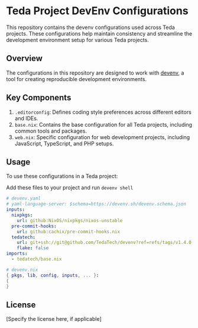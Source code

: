 # Teda Project DevEnv Configurations

This repository contains the devenv configurations used across Teda projects. These configurations help maintain consistency and streamline the development environment setup for various Teda projects.

## Overview

The configurations in this repository are designed to work with [devenv](https://devenv.sh/), a tool for creating reproducible development environments.

## Key Components

1. `.editorconfig`: Defines coding style preferences across different editors and IDEs.
2. `base.nix`: Contains the base configuration for all Teda projects, including common tools and packages.
3. `web.nix`: Specific configuration for web development projects, including JavaScript, TypeScript, and PHP setups.

## Usage

To use these configurations in a Teda project:

Add these files to your project and run `devenv shell`
```yaml
# devenv.yaml
# yaml-language-server: $schema=https://devenv.sh/devenv.schema.json
inputs:
  nixpkgs:
    url: github:NixOS/nixpkgs/nixos-unstable
  pre-commit-hooks:
    url: github:cachix/pre-commit-hooks.nix
  tedatech:
    url: git+ssh://git@github.com/TedaTech/devenv?ref=refs/tags/v1.4.0
    flake: false
imports:
  - tedatech/base.nix
```

```nix
# devenv.nix
{ pkgs, lib, config, inputs, ... }:
{
}
```

## License

[Specify the license here, if applicable]
